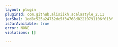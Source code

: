 ```yaml
---
layout: plugin
pluginId: com.github.alisiikh.scalastyle_2.11
jarSha1: 1ed8c525a24732de5f34768d82219791106f013f
isJarAvailable: true
error: NONE
violations: []

---
```

